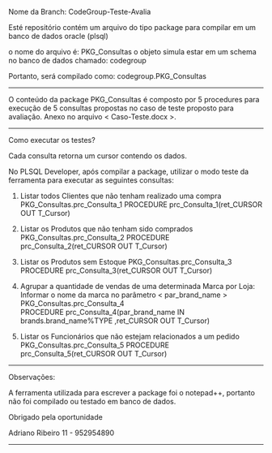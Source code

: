
Nome da Branch: CodeGroup-Teste-Avalia

Esté repositório contém um arquivo do tipo package para compilar em um banco de dados oracle (plsql)

o nome do arquivo é: PKG_Consultas
o objeto simula estar em um schema no banco de dados chamado: codegroup

Portanto, será compilado como: codegroup.PKG_Consultas

--------------------------------------------------------------------------------

O conteúdo da package PKG_Consultas é composto por 5 procedures para execução de 5 consultas propostas no caso de teste proposto para avaliação. 
Anexo no arquivo < Caso-Teste.docx >.

--------------------------------------------------------------------------------

Como executar os testes?

Cada consulta retorna um cursor contendo os dados.

No PLSQL Developer, após compilar a package, utilizar o modo teste da ferramenta para executar as seguintes consultas:

1) Listar todos Clientes que não tenham realizado uma compra
   PKG_Consultas.prc_Consulta_1
   PROCEDURE prc_Consulta_1(ret_CURSOR OUT T_Cursor)
	
2) Listar os Produtos que não tenham sido comprados
   PKG_Consultas.prc_Consulta_2 
   PROCEDURE prc_Consulta_2(ret_CURSOR OUT T_Cursor)
		
3) Listar os Produtos sem Estoque
   PKG_Consultas.prc_Consulta_3
   PROCEDURE prc_Consulta_3(ret_CURSOR OUT T_Cursor)
   
4) Agrupar a quantidade de vendas de uma determinada Marca por Loja: Informar o nome da marca no parâmetro < par_brand_name > 
   PKG_Consultas.prc_Consulta_4  
   PROCEDURE prc_Consulta_4(par_brand_name IN	brands.brand_name%TYPE
	                       ,ret_CURSOR     OUT T_Cursor)

5) Listar os Funcionários que não estejam relacionados a um pedido
   PKG_Consultas.prc_Consulta_5
   PROCEDURE prc_Consulta_5(ret_CURSOR OUT T_Cursor)
   
 -------------------------------------------------------------------------------------
 
 Observações:
 
 A ferramenta utilizada para escrever a package foi o notepad++, portanto não foi compilado ou testado em banco de dados.
 
 Obrigado pela oportunidade
 
 Adriano Ribeiro
 11 - 952954890
 
 --------------------------------------------------------------------------------------
 
 